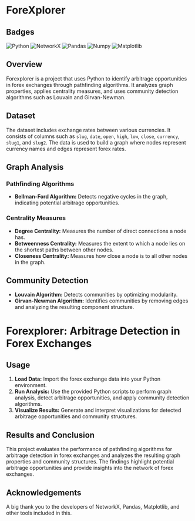 # ForeXplorer

## Badges

![Python](https://img.shields.io/badge/python-3.8%2B-blue)
![NetworkX](https://img.shields.io/badge/NetworkX-2.6.3-brightgreen)
![Pandas](https://img.shields.io/badge/Pandas-1.3.3-blue)
![Numpy](https://img.shields.io/badge/Numpy-1.21.2-orange)
![Matplotlib](https://img.shields.io/badge/Matplotlib-3.4.3-red)


## Overview

Forexplorer is a project that uses Python to identify arbitrage opportunities in forex exchanges through pathfinding algorithms. It analyzes graph properties, applies centrality measures, and uses community detection algorithms such as Louvain and Girvan-Newman.

## Dataset

The dataset includes exchange rates between various currencies. It consists of columns such as `slug`, `date`, `open`, `high`, `low`, `close`, `currency`, `slug1`, and `slug2`. The data is used to build a graph where nodes represent currency names and edges represent forex rates.

## Graph Analysis

### Pathfinding Algorithms

- **Bellman-Ford Algorithm:** Detects negative cycles in the graph, indicating potential arbitrage opportunities.

### Centrality Measures

- **Degree Centrality:** Measures the number of direct connections a node has.
- **Betweenness Centrality:** Measures the extent to which a node lies on the shortest paths between other nodes.
- **Closeness Centrality:** Measures how close a node is to all other nodes in the graph.

## Community Detection

- **Louvain Algorithm:** Detects communities by optimizing modularity.
- **Girvan-Newman Algorithm:** Identifies communities by removing edges and analyzing the resulting component structure.

# Forexplorer: Arbitrage Detection in Forex Exchanges

## Usage

1. **Load Data:** Import the forex exchange data into your Python environment.
2. **Run Analysis:** Use the provided Python scripts to perform graph analysis, detect arbitrage opportunities, and apply community detection algorithms.
3. **Visualize Results:** Generate and interpret visualizations for detected arbitrage opportunities and community structures.

## Results and Conclusion

This project evaluates the performance of pathfinding algorithms for arbitrage detection in forex exchanges and analyzes the resulting graph properties and community structures. The findings highlight potential arbitrage opportunities and provide insights into the network of forex exchanges.

## Acknowledgements
A big thank you to the developers of NetworkX, Pandas, Matplotlib, and other tools included in this.

